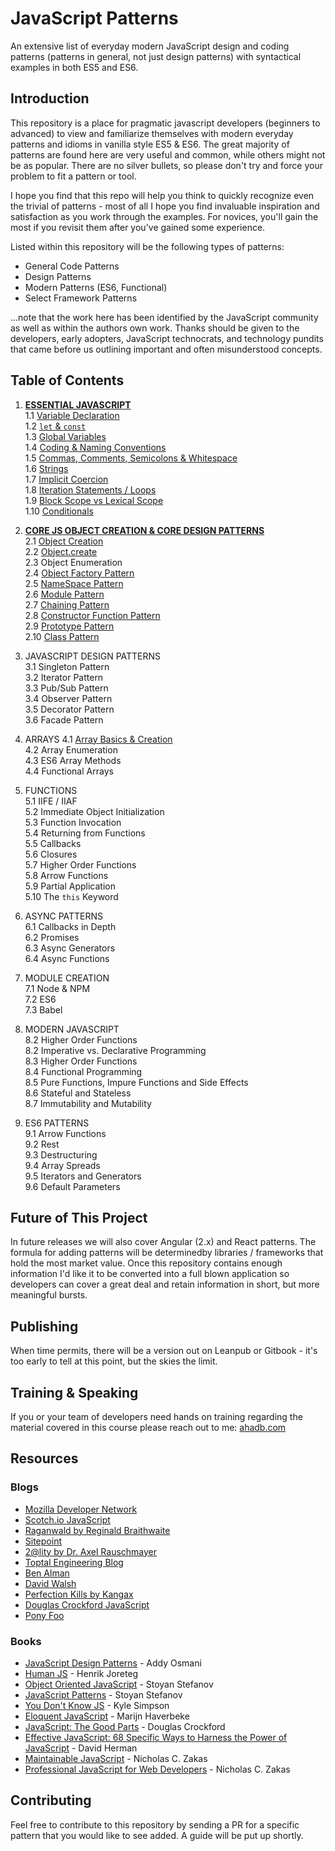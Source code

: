 # JavaScript Patterns
An extensive list of everyday modern JavaScript design and coding patterns (patterns in general, not just design patterns) with syntactical examples in both ES5 and ES6.

## Introduction
This repository is a place for pragmatic javascript developers (beginners to advanced) to view and familiarize themselves with modern
everyday patterns and idioms in vanilla style ES5 & ES6. The great majority of patterns are found here are very useful and common, while others might not be as popular. There are no silver bullets, so please don't try and force your problem to fit a pattern or tool.

I hope you find that this repo will help you think to quickly recognize even the trivial of patterns - most of all I hope you find invaluable inspiration and satisfaction as you work through the examples. For novices, you'll gain the most if you revisit them after you've gained some experience.

Listed within this repository will be the following types of patterns:
 * General Code Patterns
 * Design Patterns
 * Modern Patterns (ES6, Functional)
 * Select Framework Patterns

...note that the work here has been identified by the JavaScript community as well as within the authors own work. Thanks should be given to the developers, early adopters, JavaScript technocrats, and technology pundits that came before us outlining important and often misunderstood concepts. 

## Table of Contents

1. [**ESSENTIAL JAVASCRIPT**](https://github.com/ahadb/javascript-patterns/tree/master/essential-javascript)  
    1.1 [Variable Declaration](https://github.com/ahadb/javascript-patterns/tree/master/essential-javascript#variable-declarations)  
    1.2 [`let` & `const`](https://github.com/ahadb/javascript-patterns/tree/master/essential-javascript#let-and-const)   
    1.3 [Global Variables](https://github.com/ahadb/javascript-patterns/tree/master/essential-javascript#global-variables)  
    1.4 [Coding & Naming Conventions](https://github.com/ahadb/javascript-patterns/tree/master/essential-javascript#coding-and-naming-conventions)  
    1.5 [Commas, Comments, Semicolons & Whitespace](https://github.com/ahadb/javascript-patterns/tree/master/essential-javascript#commas-comments-semicolons-and-whitespace)  
    1.6 [Strings](https://github.com/ahadb/javascript-patterns/tree/master/essential-javascript#strings)  
    1.7 [Implicit Coercion](https://github.com/ahadb/javascript-patterns/tree/master/essential-javascript#implicit-coercion)    
    1.8 [Iteration Statements / Loops](https://github.com/ahadb/javascript-patterns/blob/master/essential-javascript/README.md#iteration-statements)  
    1.9 [Block Scope vs Lexical Scope](https://github.com/ahadb/javascript-patterns/blob/master/essential-javascript/README.md#scope)  
    1.10 [Conditionals](https://github.com/ahadb/javascript-patterns/blob/master/essential-javascript/README.md#conditionals)  
 
2. [**CORE JS OBJECT CREATION & CORE DESIGN PATTERNS**](https://github.com/ahadb/javascript-patterns/tree/master/object-patterns)  
    2.1 [Object Creation](https://github.com/ahadb/javascript-patterns/tree/master/object-patterns#object-creation)  
    2.2 [Object.create](https://github.com/ahadb/javascript-patterns/tree/master/object-patterns#object-create)  
    2.3 Object Enumeration  
    2.4 [Object Factory Pattern](https://github.com/ahadb/javascript-patterns/tree/master/object-patterns#object-factory-pattern)  
    2.5 [NameSpace Pattern](https://github.com/ahadb/javascript-patterns/tree/master/object-patterns#namespace-pattern)   
    2.6 [Module Pattern](https://github.com/ahadb/javascript-patterns/tree/master/object-patterns#module-pattern)    
    2.7 [Chaining Pattern](https://github.com/ahadb/javascript-patterns/tree/master/object-patterns#chaining-pattern)  
    2.8 [Constructor Function Pattern](https://github.com/ahadb/javascript-patterns/tree/master/object-patterns#es5-constructor-function-pattern)    
    2.9 [Prototype Pattern](https://github.com/ahadb/javascript-patterns/tree/master/object-patterns#prototype-pattern)     
    2.10 [Class Pattern](https://github.com/ahadb/javascript-patterns/tree/master/object-patterns#class-pattern)  

3. JAVASCRIPT DESIGN PATTERNS  
    3.1 Singleton Pattern  
    3.2 Iterator Pattern    
    3.3 Pub/Sub Pattern  
    3.4 Observer Pattern  
    3.5 Decorator Pattern  
    3.6 Facade Pattern 
       
4. ARRAYS 
    4.1 [Array Basics & Creation](https://github.com/ahadb/javascript-patterns/blob/master/array-patterns/array-creation.js)       
    4.2 Array Enumeration  
    4.3 ES6 Array Methods  
    4.4 Functional Arrays       

5. FUNCTIONS  
    5.1 IIFE / IIAF  
    5.2 Immediate Object Initialization      
    5.3 Function Invocation  
    5.4 Returning from Functions  
    5.5 Callbacks  
    5.6 Closures  
    5.7 Higher Order Functions  
    5.8 Arrow Functions  
    5.9 Partial Application  
    5.10 The `this` Keyword  

6. ASYNC PATTERNS  
    6.1 Callbacks in Depth  
    6.2 Promises  
    6.3 Async Generators  
    6.4 Async Functions  
 
7. MODULE CREATION  
    7.1 Node & NPM    
    7.2 ES6  
    7.3 Babel  
 
8. MODERN JAVASCRIPT   
    8.2 Higher Order Functions  
    8.2 Imperative vs. Declarative Programming  
    8.3 Higher Order Functions  
    8.4 Functional Programming  
    8.5 Pure Functions, Impure Functions and Side Effects  
    8.6 Stateful and Stateless  
    8.7 Immutability and Mutability

9. ES6 PATTERNS  
    9.1 Arrow Functions  
    9.2 Rest  
    9.3 Destructuring      
    9.4 Array Spreads  
    9.5 Iterators and Generators  
    9.6 Default Parameters  

## Future of This Project
In future releases we will also cover Angular (2.x) and React patterns. The formula for adding patterns will be determinedby libraries / frameworks that hold the most market value. Once this repository contains enough information I'd like it to be converted into a full blown application so developers can cover a great deal and retain information in short, but more meaningful bursts.

## Publishing
When time permits, there will be a version out on Leanpub or Gitbook - it's too early to tell at this point, but the skies the limit.

## Training & Speaking
If you or your team of developers need hands on training regarding the material covered in this course please reach out to me: [ahadb.com](http://ahadb.com)

## Resources

### Blogs

* [Mozilla Developer Network](https://developer.mozilla.org/en-US/docs/Web/JavaScript)
* [Scotch.io JavaScript](https://scotch.io/tag/javascript)
* [Raganwald by Reginald Braithwaite](http://raganwald.com/)
* [Sitepoint](https://www.sitepoint.com/javascript/raw-javascript/)
* [2@lity by Dr. Axel Rauschmayer](http://www.2ality.com/)
* [Toptal Engineering Blog](https://www.toptal.com/developers/blog)
* [Ben Alman](http://benalman.com/)
* [David Walsh](https://davidwalsh.name/)
* [Perfection Kills by Kangax](http://perfectionkills.com/)
* [Douglas Crockford JavaScript](http://javascript.crockford.com/)
* [Pony Foo](https://ponyfoo.com/)

### Books
* [JavaScript Design Patterns](https://addyosmani.com/resources/essentialjsdesignpatterns/book/) - Addy Osmani
* [Human JS](http://read.humanjavascript.com/) - Henrik Joreteg
* [Object Oriented JavaScript](https://www.amazon.com/Object-Oriented-JavaScript-Stoyan-Stefanov-ebook/dp/B0057UNEJC) - Stoyan Stefanov
* [JavaScript Patterns](http://shop.oreilly.com/product/9780596806767.do) - Stoyan Stefanov
* [You Don't Know JS](http://shop.oreilly.com/category/get/kyle-simpson-kit.do) - Kyle Simpson
* [Eloquent JavaScript](http://eloquentjavascript.net/) - Marijn Haverbeke
* [JavaScript: The Good Parts](http://shop.oreilly.com/product/9780596517748.do) - Douglas Crockford
* [Effective JavaScript: 68 Specific Ways to Harness the Power of JavaScript](https://www.amazon.com/Effective-JavaScript-Specific-Software-Development/dp/0321812182) - David Herman
* [Maintainable JavaScript](https://www.amazon.com/Maintainable-JavaScript-Writing-Readable-Code/dp/1449327680/ref=sr_1_sc_1?s=books&ie=UTF8&qid=1480954592&sr=1-1-spell&keywords=maintanable+javascript) - Nicholas C. Zakas
* [Professional JavaScript for Web Developers](http://shop.oreilly.com/product/9781118026694.do) - Nicholas C. Zakas 


## Contributing
Feel free to contribute to this repository by sending a PR for a specific pattern that you would like to see added. A guide will be
put up shortly. 
